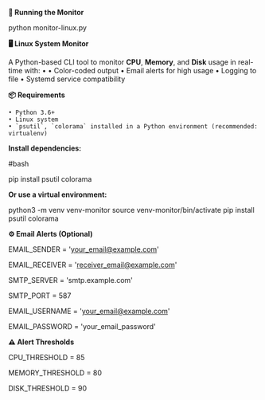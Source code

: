 **🚀 Running the Monitor**

python monitor-linux.py

**🖥️ Linux System Monitor**

A Python-based CLI tool to monitor **CPU**, **Memory**, and **Disk** usage in real-time with:
    • 
    •  Color-coded output
    •  Email alerts for high usage
    •  Logging to file
    •  Systemd service compatibility
      

**📦 Requirements**

    • Python 3.6+
    • Linux system
    • `psutil`, `colorama` installed in a Python environment (recommended: virtualenv)
**Install dependencies:**

#bash

pip install psutil colorama

**Or use a virtual environment:**

python3 -m venv venv-monitor
source venv-monitor/bin/activate
pip install psutil colorama


**⚙️ Email Alerts (Optional)**

EMAIL_SENDER = 'your_email@example.com'

EMAIL_RECEIVER = 'receiver_email@example.com'

SMTP_SERVER = 'smtp.example.com'

SMTP_PORT = 587

EMAIL_USERNAME = 'your_email@example.com'

EMAIL_PASSWORD = 'your_email_password'

**⚠️ Alert Thresholds**

CPU_THRESHOLD = 85

MEMORY_THRESHOLD = 80

DISK_THRESHOLD = 90

